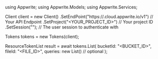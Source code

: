 using Appwrite;
using Appwrite.Models;
using Appwrite.Services;

Client client = new Client()
    .SetEndPoint("https://<REGION>.cloud.appwrite.io/v1") // Your API Endpoint
    .SetProject("<YOUR_PROJECT_ID>") // Your project ID
    .SetSession(""); // The user session to authenticate with

Tokens tokens = new Tokens(client);

ResourceTokenList result = await tokens.List(
    bucketId: "<BUCKET_ID>",
    fileId: "<FILE_ID>",
    queries: new List<string>() // optional
);